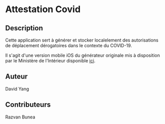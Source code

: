 # Attestation Covid

## Description

Cette application sert à générer et stocker localelement des autorisations de déplacement dérogatoires dans le contexte du COVID-19.

Il s'agit d'une version mobile iOS du générateur originale mis à disposition par le Ministère de l'Intérieur disponible [ici](https://media.interieur.gouv.fr/deplacement-covid-19/).

## Auteur

David Yang

## Contributeurs

Razvan Bunea
